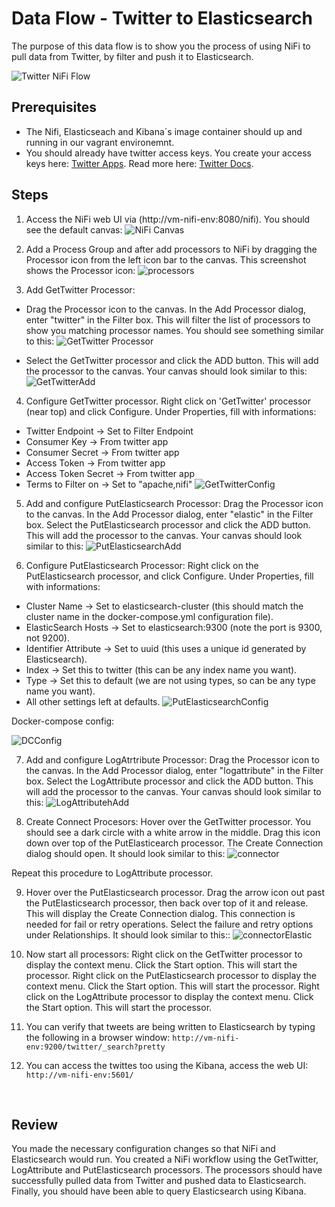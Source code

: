 # Data Flow - Twitter to Elasticsearch

The purpose of this data flow is to show you the process of using NiFi to pull data from Twitter, by filter and push it to Elasticsearch.

![Twitter NiFi Flow](images/twitter-flow.PNG)

## Prerequisites
* The Nifi, Elasticseach and Kibana´s image container should up and running in our vagrant environemnt.
* You should already have twitter access keys. You create your access keys here: [Twitter Apps](https://apps.twitter.com/). Read more here: [Twitter Docs](https://dev.twitter.com/oauth/overview/application-owner-access-tokens).

## Steps
1. Access the NiFi web UI via (http://vm-nifi-env:8080/nifi). You should see the default canvas:
![NiFi Canvas](images/image1.png)

2. Add a Process Group and after add processors to NiFi by dragging the Processor icon from the left icon bar to the canvas. This screenshot shows the Processor icon:
![processors](images/image2.png)

3. Add GetTwitter Processor: 
* Drag the Processor icon to the canvas. In the Add Processor dialog, enter "twitter" in the Filter box. This will filter the list of processors to show you matching processor names. You should see something similar to this:
![GetTwitter Processor](images/image3.png)

* Select the GetTwitter processor and click the ADD button. This will add the processor to the canvas. Your canvas should look similar to this:
![GetTwitterAdd](images/image3.1.png)


4. Configure GetTwitter processor. Right click on 'GetTwitter' processor (near top) and click Configure. Under Properties, fill with informations:
- Twitter Endpoint -> Set to Filter Endpoint
- Consumer Key -> From twitter app
- Consumer Secret -> From twitter app
- Access Token -> From twitter app
- Access Token Secret -> From twitter app
- Terms to Filter on -> Set to "apache,nifi"
![GetTwitterConfig](images/image4.png)

5. Add and configure PutElasticsearch Processor: Drag the Processor icon to the canvas. In the Add Processor dialog, enter "elastic" in the Filter box. Select the PutElasticsearch processor and click the ADD button. This will add the processor to the canvas. Your canvas should look similar to this:
![PutElasticsearchAdd](images/image5.png)

6. Configure PutElasticsearch Processor: Right click on the PutElasticsearch processor, and click Configure. Under Properties, fill with informations:
- Cluster Name -> Set to elasticsearch-cluster (this should match the cluster name in the docker-compose.yml configuration file).
- ElasticSearch Hosts -> Set to elasticsearch:9300 (note the port is 9300, not 9200).
- Identifier Attribute -> Set to uuid (this uses a unique id generated by Elasticsearch).
- Index -> Set this to twitter (this can be any index name you want).
- Type -> Set this to default (we are not using types, so can be any type name you want).
- All other settings left at defaults.
![PutElasticsearchConfig](images/image6.png)


Docker-compose config:

![DCConfig](images/elasticConfig.png)


7.  Add and configure LogAtrtribute Processor: Drag the Processor icon to the canvas. In the Add Processor dialog, enter "logattribute" in the Filter box. Select the LogAttribute processor and click the ADD button. This will add the processor to the canvas. Your canvas should look similar to this:
![LogAttributehAdd](images/image7.png)

8. Create Connect Procesors: Hover over the GetTwitter processor. You should see a dark circle with a white arrow in the middle. Drag this icon down over top of the PutElasticearch processor. The Create Connection dialog should open. It should look similar to this:
![connector](images/image8.png)

Repeat this procedure to LogAttribute processor.

9. Hover over the PutElasticsearch processor. Drag the arrow icon out past the PutElasticsearch processor, then back over top of it and release. This will display the Create Connection dialog. This connection is needed for fail or retry operations. Select the failure and retry options under Relationships. It should look similar to this::
![connectorElastic](images/image9.png)

10. Now start all processors: Right click on the GetTwitter processor to display the context menu. Click the Start option. This will start the processor. Right click on the PutElasticsearch processor to display the context menu. Click the Start option. This will start the processor. Right click on the LogAttribute processor to display the context menu. Click the Start option. This will start the processor.

11. You can verify that tweets are being written to Elasticsearch by typing the following in a browser window:
```http://vm-nifi-env:9200/twitter/_search?pretty```

12. You can access the twittes too using the Kibana, access the web UI: 
```http://vm-nifi-env:5601/```


<br>

## Review
You made the necessary configuration changes so that NiFi and Elasticsearch would run. You created a NiFi workflow using the GetTwitter, LogAttribute and PutElasticsearch processors. The processors should have successfully pulled data from Twitter and pushed data to Elasticsearch. Finally, you should have been able to query Elasticsearch using Kibana.
